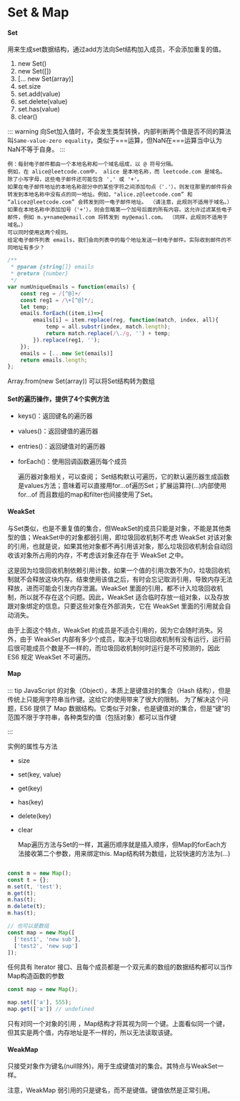 # Set & Map

#### Set

用来生成set数据结构，通过add方法向Set结构加入成员，不会添加重复的值。

1. new Set()
2. new Set([])
3. [... new Set(array)]
4. set.size
5. set.add(value)
6. set.delete(value)
7. set.has(value)
8. clear()

::: warning
向Set加入值时，不会发生类型转换，内部判断两个值是否不同的算法叫`Same-value-zero equality`，类似于===运算，但NaN在===运算当中认为NaN不等于自身。
:::

    例：每封电子邮件都由一个本地名称和一个域名组成，以 @ 符号分隔。
    例如，在 alice@leetcode.com中， alice 是本地名称，而 leetcode.com 是域名。
    除了小写字母，这些电子邮件还可能包含 ',' 或 '+'。
    如果在电子邮件地址的本地名称部分中的某些字符之间添加句点（'.'），则发往那里的邮件将会转发到本地名称中没有点的同一地址。例如，"alice.z@leetcode.com” 和 “alicez@leetcode.com” 会转发到同一电子邮件地址。 （请注意，此规则不适用于域名。）
    如果在本地名称中添加加号（'+'），则会忽略第一个加号后面的所有内容。这允许过滤某些电子邮件，例如 m.y+name@email.com 将转发到 my@email.com。 （同样，此规则不适用于域名。）
    可以同时使用这两个规则。
    给定电子邮件列表 emails，我们会向列表中的每个地址发送一封电子邮件。实际收到邮件的不同地址有多少？

```javascript
/**
 * @param {string[]} emails
 * @return {number}
 */
var numUniqueEmails = function(emails) {
    const reg = /[^@]+/
    const reg1 = /\+[^@]*/;
    let temp;
    emails.forEach((item,i)=>{
        emails[i] = item.replace(reg, function(match, index, all){
            temp = all.substr(index, match.length);
            return match.replace(/\./g, '') + temp;
        }).replace(reg1, '');
    });
    emails = [...new Set(emails)]
    return emails.length;
};
```

Array.from(new Set(array)) 可以将Set结构转为数组

#### Set的遍历操作，提供了4个实例方法

- keys()：返回键名的遍历器
- values()：返回键值的遍历器
- entries()：返回键值对的遍历器
- forEach()：使用回调函数遍历每个成员

    遍历器对象相关，可以查阅；
    Set结构默认可遍历，它的默认遍历器生成函数是values方法；意味着可以直接用for...of遍历Set；扩展运算符(...)内部使用for...of
    而且数组的map和filter也间接使用了Set。

#### WeakSet

与Set类似，也是不重复值的集合，但WeakSet的成员只能是对象，不能是其他类型的值；WeakSet中的对象都弱引用，即垃圾回收机制不考虑 WeakSet 对该对象的引用，也就是说，如果其他对象都不再引用该对象，那么垃圾回收机制会自动回收该对象所占用的内存，不考虑该对象还存在于 WeakSet 之中。

这是因为垃圾回收机制依赖引用计数，如果一个值的引用次数不为0，垃圾回收机制就不会释放这块内存。结束使用该值之后，有时会忘记取消引用，导致内存无法释放，进而可能会引发内存泄漏。WeakSet 里面的引用，都不计入垃圾回收机制，所以就不存在这个问题。因此，WeakSet 适合临时存放一组对象，以及存放跟对象绑定的信息。只要这些对象在外部消失，它在 WeakSet 里面的引用就会自动消失。

由于上面这个特点，WeakSet 的成员是不适合引用的，因为它会随时消失。另外，由于 WeakSet 内部有多少个成员，取决于垃圾回收机制有没有运行，运行前后很可能成员个数是不一样的，而垃圾回收机制何时运行是不可预测的，因此 ES6 规定 WeakSet 不可遍历。


#### Map

::: tip
JavaScript 的对象（Object），本质上是键值对的集合（Hash 结构），但是传统上只能用字符串当作键。这给它的使用带来了很大的限制。
为了解决这个问题，ES6 提供了 Map 数据结构。它类似于对象，也是键值对的集合，但是“键”的范围不限于字符串，各种类型的值（包括对象）都可以当作键

:::

实例的属性与方法

- size
- set(key, value)
- get(key)
- has(key)
- delete(key)
- clear

    Map遍历方法与Set的一样，其遍历顺序就是插入顺序，但Map的forEach方法接收第二个参数，用来绑定this.
    Map结构转为数组，比较快速的方法为(...)

```javascript

const m = new Map();
const t = {};
m.set(t, 'test');
m.get(t);
m.has(t);
m.delete(t);
m.has(t);

// 也可以是数组
const map = new Map([
  ['test1', 'new sub'],
  ['test2', 'new sup']
]);
```

任何具有 Iterator 接口、且每个成员都是一个双元素的数组的数据结构都可以当作Map构造函数的参数


```javascript
const map = new Map();

map.set(['a'], 555);
map.get(['a']) // undefined
```
只有对同一个对象的引用 ，Map结构才将其视为同一个键。上面看似同一个键，但其实是两个值，内存地址是不一样的，所以无法读取该键。


#### WeakMap

只接受对象作为键名(null除外)，用于生成键值对的集合。其特点与WeakSet一样。

注意，WeakMap 弱引用的只是键名，而不是键值。键值依然是正常引用。
